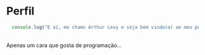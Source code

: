 # Perfil

```javascript  
  console.log("E aí, me chamo Arthur Levy e seja bem vindo(a) ao meu perfil!");
```
<br>
Apenas um cara que gosta de programação...

